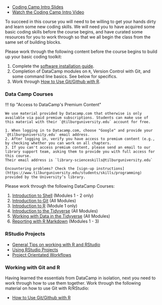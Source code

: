 * [Coding Camp Intro Slides](assets/lectures/course_prep/codecamp.pdf)
* [Watch the Coding Camp Intro Video](https://youtu.be/kPZdgpJXHg0)

To succeed in this course you will need to be willing to get your hands dirty and learn some new coding skills.
We will need you to have acquired some basic coding skills before the course begins, and have curated some resources for you to work through so that we all begin the class from the same set of building blocks.

Please work through the following content before the course begins to build up your basic coding toolkit:

1. Complete the [software installation guide](../software_install).
2. Completion of DataCamp modules on `R`, Version Control with Git, and some command line basics. See below for specifics.
3. Work through [How to Use Git/Github with R][git-r].

### Data Camp Courses

!!! tip "Access to DataCamp's Premium Content"

    We use material provided by Datacamp.com that otherwise is only available via paid premium subscriptions. Students can make use of this material with their `@tilburguniversity.edu` account for free.

    1. When logging in to Datacamp.com, choose "Google" and provide your `@tilburguniversity.edu` email address.
    2. After logging in, verify you have access to premium content (e.g., by checking whether you can work on all chapters.
    3. If you can't access premium content, please send an email to our library support team, asking them to provide you with full access for this course. 
    Their email address is `library-scienceskills@tilburguniversity.edu`

    Encountering problems? Check the [sign-up instructions](https://www.tilburguniversity.edu/students/skills/programming) provided by the University’s library.

Please work through the following DataCamp Courses:

1. [Introduction to Shell](https://learn.datacamp.com/courses/introduction-to-shell) (Modules 1 - 2 only)
2. [Introduction to Git](https://learn.datacamp.com/courses/introduction-to-git) (All Modules)
3. [Introduction to R](https://learn.datacamp.com/courses/free-introduction-to-r) (Module 1 only)
4. [Introduction to the Tidyverse](https://learn.datacamp.com/courses/introduction-to-the-tidyverse) (All Modules)
5. [Working with Data in the Tidyverse](https://learn.datacamp.com/courses/working-with-data-in-the-tidyverse) (All Modules)
6. [Reporting with R Markdown](https://learn.datacamp.com/courses/reporting-with-rmarkdown) (Modules 1 - 3)

### RStudio Projects

* [General Tips on working with R and RStudio](https://rstats.wtf/save-source.html)
* [Using RStudio Projects](https://www.youtube.com/watch?v=hKoSJGWnFFA)
* [Project Orientated Workflows](https://rstats.wtf/project-oriented-workflow.html)

### Working with Git and R

Having learned the essentials from DataCamp in isolation, next you need to work through how to use them together.
Work through the following material on how to use Git with R/RStudio:

* [How to Use Git/Github with R][git-r]

[git-r]: https://rfortherestofus.com/2021/02/how-to-use-git-github-with-r/
